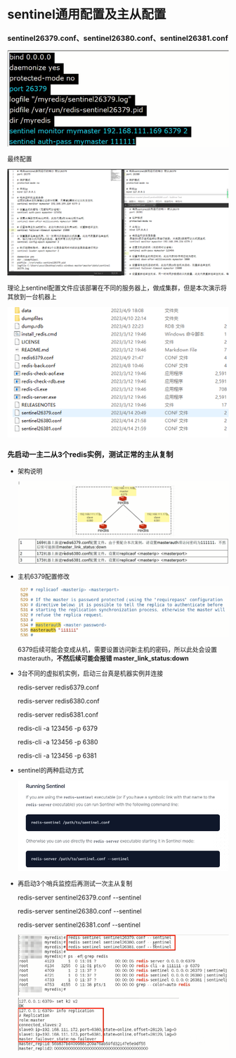 # sentinel通用配置及主从配置

### sentinel26379.conf、sentinel26380.conf、sentinel26381.conf

![](images/6.sentinel配置.png)

最终配置

![](images/7.sentinel集群配置.png)

理论上sentinel配置文件应该部署在不同的服务器上，做成集群，但是本次演示将其放到一台机器上

![](images/8.sentinel部署.png)

### 先启动一主二从3个redis实例，测试正常的主从复制

- 架构说明

  ![](images/9.架构说明.png)


- 主机6379配置修改

  ![](images/10.主机配置master访问密码.png)

  6379后续可能会变成从机，需要设置访问新主机的密码，所以此处会设置masterauth，**不然后续可能会报错 master_link_status:down**

- 3台不同的虚拟机实例，启动三台真是机器实例并连接

  redis-server redis6379.conf

  redis-server redis6380.conf

  redis-server redis6381.conf

  redis-cli -a 123456 -p 6379

  redis-cli -a 123456 -p 6380

  redis-cli -a 123456 -p 6381

- sentinel的两种启动方式

  ![](images/11.sentinel启动方式.png)

- 再启动3个哨兵监控后再测试一次主从复制

  redis-server sentinel26379.conf --sentinel

  redis-server sentinel26380.conf --sentinel

  redis-server sentinel26381.conf --sentinel

  ![](images/12.sentinel启动结果查询.png)





